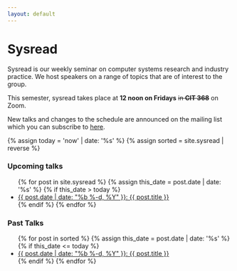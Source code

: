 ```yaml
---
layout: default
---
```

# Sysread

<!-- <div class="header-bar"> -->
<!--   <h1>{{ site.blog_name }}</h1> -->
<!--   <h2>{{ site.blog_description }}</h2> -->
<!-- </div> -->

Sysread is our weekly seminar on computer systems research and industry practice.
We host speakers on a range of topics that are of interest to the group.

This semester, sysread takes place at <b>12 noon on Fridays</b> <s>in <b>CIT 368</b></s> on Zoom.

New talks and changes to the schedule are announced on the mailing list
which you can subscribe to
[here](https://lists.cs.brown.edu/sympa/info/sysread).

{% assign today = 'now' | date: '%s' %}
{% assign sorted = site.sysread | reverse %}

<h3>Upcoming talks</h3>

<ul>
  {% for post in site.sysread %}
  {% assign this_date = post.date | date: '%s' %}
  {% if this_date > today %}
    <li><a href="{{ post.url | prepend: site.baseurl }}">{{ post.date | date: "%b %-d, %Y" }}:  {{ post.title }}</a></li>
  {% endif %}
  {% endfor %}
</ul>

<h3>Past Talks</h3>

<ul>
  {% for post in sorted %}
  {% assign this_date = post.date | date: '%s' %}
  {% if this_date <= today %}
    <li><a href="{{ post.url | prepend: site.baseurl }}">{{ post.date | date: "%b %-d, %Y" }}:  {{ post.title }}</a></li>
  {% endif %}
  {% endfor %}
</ul>


<!-- {% include pagination.html %} -->
